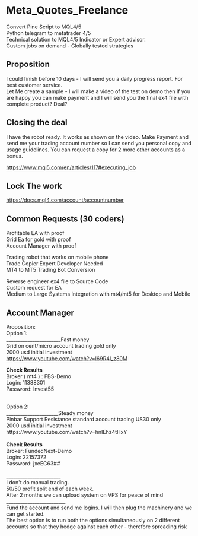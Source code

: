 # Meta_Quotes_Freelance
Convert Pine Script to MQL4/5
</br>
Python telegram to metatrader 4/5
</br>
Technical solution to MQL4/5 Indicator or Expert advisor.
</br>
Custom jobs on demand - Globally tested strategies


<h2>Proposition</h2>

I could finish before 10 days - I will send you a daily progress report. For best customer service.
</br>
Let Me create a sample - I will make a video of the test on demo then if you are happy you can make payment and I will send you the final ex4 file with complete product?
Deal?

<h2>Closing the deal</h2>


I have the robot ready. It works as shown on the video.  Make Payment and send me your trading account number so I can send you personal copy and usage guidelines.  You can request a copy for 2 more other accounts as a bonus.


https://www.mql5.com/en/articles/117#executing_job


<h2>Lock The work</h2>

https://docs.mql4.com/account/accountnumber

<h2>Common Requests (30 coders)</h2>
Profitable EA with proof</br>
Grid Ea for gold with proof</br>
Account Manager with proof</br>

Trading robot that works on mobile phone</br>
Trade Copier Expert Developer Needed</br>
MT4 to MT5 Trading Bot Conversion</br>

Reverse engineer ex4 file to Source Code</br>
Custom request for EA</br>
Medium to Large Systems Integration with mt4/mt5 for Desktop and Mobile</br>

<h2>Account Manager</h2>

Proposition:</br>
Option 1:</br>
_______________________Fast money
</br>
Grid on cent/micro account trading gold only</br>
2000 usd initial investment</br>
https://www.youtube.com/watch?v=l69R4I_z80M</br>

<b>Check Results</b>
</br>
Broker ( mt4 ) : FBS-Demo</br>
Login: 11388301</br>
Password: Invest55</br>

</br>
Option 2:</br>
______________________Steady money
</br>
Pinbar Support Resistance standard account trading US30 only</br>
2000 usd initial investment</br>
https://www.youtube.com/watch?v=hnIEhz4tHxY</br>
</br>
<b>Check Results</b>
</br>
Broker: FundedNext-Demo</br>
Login: 22157372</br>
Password:  jxeEC63##</br>
</br>
_______________________</br>
I don't do manual trading.</br>
50/50 profit split end of each week.</br>
After 2 months we can upload system on VPS for peace of mind</br>
_________________________</br>
Fund the account and send me logins. I will then plug the machinery and we can get started.</br>
The best option is to run both the options simultaneously on 2 different accounts so that they hedge against each other - therefore spreading risk
